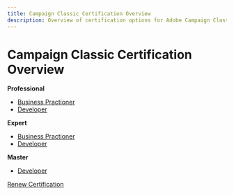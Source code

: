 ```yaml
---
title: Campaign Classic Certification Overview
description: Overview of certification options for Adobe Campaign Classic
---
```

# Campaign Classic Certification Overview

**Professional**

* [Business Practioner](/help/certifications/acc/acc-p-business.md) <!--AD0-E329-->
* [Developer](/help/certifications/acc/acc-p-developer.md) <!--AD0-E331-->

**Expert**

* [Business Practioner](/help/certifications/acc/acc-e-business.md) <!--AD0-E327-->
* [Developer](/help/certifications/acc/acc-e-developer.md) <!--AD0-E330-->

**Master**

* [Developer](/help/certifications/acc/acc-m-developer.md) <!--AD0-E328-->

[Renew Certification](/help/certifications/acc/acc-renew.md)
